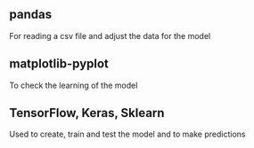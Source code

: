## pandas
For reading a csv file and adjust the data for the model

## matplotlib-pyplot
To check the learning of the model

## TensorFlow, Keras, Sklearn
Used to create, train and test the model and to make predictions 
